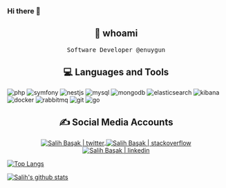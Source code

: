 ### Hi there 👋

<h2 align="center"> 📢 whoami  </h2>
<p align="center">
  <samp>Software Developer @enuygun</samp>
</p>


<h2 align="center"> 💻 Languages and Tools </h2>
<p align="left">
  <img src="https://www.vectorlogo.zone/logos/php/php-ar21.svg" alt="php"/>
  <img src="https://www.vectorlogo.zone/logos/symfony/symfony-ar21.svg" alt="symfony"/>
  <img src="https://www.vectorlogo.zone/logos/nestjs/nestjs-ar21.svg" alt="nestjs"/>
  <img src="https://www.vectorlogo.zone/logos/mysql/mysql-ar21.svg" alt="mysql"/>
  <img src="https://www.vectorlogo.zone/logos/mongodb/mongodb-ar21.svg" alt="mongodb"/>
  <img src="https://www.vectorlogo.zone/logos/elastic/elastic-ar21.svg" alt="elasticsearch"/>
  <img src="https://www.vectorlogo.zone/logos/elasticco_kibana/elasticco_kibana-ar21.svg" alt="kibana"/>
  <img src="https://www.vectorlogo.zone/logos/docker/docker-ar21.svg" alt="docker"/>
  <img src="https://www.vectorlogo.zone/logos/rabbitmq/rabbitmq-ar21.svg" alt="rabbitmq"/>
  <img src="https://www.vectorlogo.zone/logos/git-scm/git-scm-ar21.svg" alt="git"/>
  <img src="https://www.vectorlogo.zone/logos/golang/golang-ar21.svg" alt="go"/>
</p>

<h2 align="center"> ✍️ Social Media Accounts </h2>

<p align="center">
  <a href="https://twitter.com/salihbasakk" title='Twitter'>
    <img align="center" alt="Salih Başak | twitter" src="https://img.icons8.com/fluent/32/000000/twitter.png" />
  </a>
  
  <a href="https://stackoverflow.com/users/11327537/salihbasakk" title='stackoverflow'>
    <img align="center" alt="Salih Başak | stackoverflow" src="https://img.icons8.com/color/32/000000/stackoverflow.png" />
  </a>
  
  <a href="https://www.linkedin.com/in/salihbasakk/" title='Linkedin'>
    <img align="center" alt="Salih Başak | linkedin" src="https://img.icons8.com/color/32/000000/linkedin.png" />
  </a>

  <br>
</p>

[![Top Langs](https://github-readme-stats.vercel.app/api/top-langs/?username=salihbasakk&layout=compact&hide=css)](https://github.com/salihbasakk/github-readme-stats)

[![Salih's github stats](https://github-readme-stats.vercel.app/api?username=salihbasakk&count_private=true&show_icons=true&theme=dark)](https://github.com/salihbasakk/github-readme-stats)



